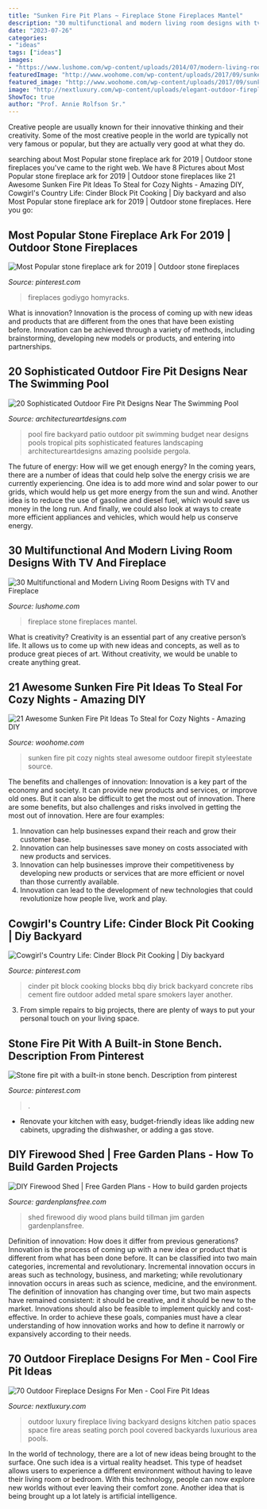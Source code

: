 ```yaml
---
title: "Sunken Fire Pit Plans ~ Fireplace Stone Fireplaces Mantel"
description: "30 multifunctional and modern living room designs with tv and fireplace"
date: "2023-07-26"
categories:
- "ideas"
tags: ["ideas"]
images:
- "https://www.lushome.com/wp-content/uploads/2014/07/modern-living-room-designs-tv-fireplace-27.jpg"
featuredImage: "http://www.woohome.com/wp-content/uploads/2017/09/sunken-firepit-for-cozy-nights-7.jpg"
featured_image: "http://www.woohome.com/wp-content/uploads/2017/09/sunken-firepit-for-cozy-nights-7.jpg"
image: "http://nextluxury.com/wp-content/uploads/elegant-outdoor-fireplace-design-patio.jpg"
ShowToc: true
author: "Prof. Annie Rolfson Sr."
---
```



Creative people are usually known for their innovative thinking and their creativity. Some of the most creative people in the world are typically not very famous or popular, but they are actually very good at what they do.

	

		
searching about Most Popular stone fireplace ark for 2019 | Outdoor stone fireplaces you've came to the right web. We have 8 Pictures about Most Popular stone fireplace ark for 2019 | Outdoor stone fireplaces like 21 Awesome Sunken Fire Pit Ideas To Steal for Cozy Nights - Amazing DIY, Cowgirl&#039;s Country Life: Cinder Block Pit Cooking | Diy backyard and also Most Popular stone fireplace ark for 2019 | Outdoor stone fireplaces. Here you go:
		
    
## Most Popular Stone Fireplace Ark For 2019 | Outdoor Stone Fireplaces

<img loading=lazy src="https://i.pinimg.com/736x/b4/7d/b3/b47db3cffd662f8b2618ee1bb0a272e9.jpg" onerror="this.onerror=null;this.src='https://tse3.mm.bing.net/th?id=OIP.UDrOzFy18BmRrGZ2ruvHpAHaLH&amp;pid=15.1';" alt="Most Popular stone fireplace ark for 2019 | Outdoor stone fireplaces">

_Source: pinterest.com_

>fireplaces godiygo homyracks. 

	

What is innovation?
Innovation is the process of coming up with new ideas and products that are different from the ones that have been existing before. Innovation can be achieved through a variety of methods, including brainstorming, developing new models or products, and entering into partnerships.

    
## 20 Sophisticated Outdoor Fire Pit Designs Near The Swimming Pool

<img loading=lazy src="http://www.architectureartdesigns.com/wp-content/uploads/2015/03/840-630x419.jpg" onerror="this.onerror=null;this.src='https://tse1.mm.bing.net/th?id=OIP.jSJ2C8W9GKaKA-UA14JSogHaE7&amp;pid=15.1';" alt="20 Sophisticated Outdoor Fire Pit Designs Near The Swimming Pool">

_Source: architectureartdesigns.com_

>pool fire backyard patio outdoor pit swimming budget near designs pools tropical pits sophisticated features landscaping architectureartdesigns amazing poolside pergola. 

	

The future of energy: How will we get enough energy?
In the coming years, there are a number of ideas that could help solve the energy crisis we are currently experiencing. One idea is to add more wind and solar power to our grids, which would help us get more energy from the sun and wind. Another idea is to reduce the use of gasoline and diesel fuel, which would save us money in the long run. And finally, we could also look at ways to create more efficient appliances and vehicles, which would help us conserve energy.

    
## 30 Multifunctional And Modern Living Room Designs With TV And Fireplace

<img loading=lazy src="https://www.lushome.com/wp-content/uploads/2014/07/modern-living-room-designs-tv-fireplace-27.jpg" onerror="this.onerror=null;this.src='https://tse2.mm.bing.net/th?id=OIP.O54jqmWiOxTJ89-zbiZ3MQHaFj&amp;pid=15.1';" alt="30 Multifunctional and Modern Living Room Designs with TV and Fireplace">

_Source: lushome.com_

>fireplace stone fireplaces mantel. 

	

What is creativity?
Creativity is an essential part of any creative person’s life. It allows us to come up with new ideas and concepts, as well as to produce great pieces of art. Without creativity, we would be unable to create anything great.

    
## 21 Awesome Sunken Fire Pit Ideas To Steal For Cozy Nights - Amazing DIY

<img loading=lazy src="http://www.woohome.com/wp-content/uploads/2017/09/sunken-firepit-for-cozy-nights-7.jpg" onerror="this.onerror=null;this.src='https://tse4.mm.bing.net/th?id=OIP.ABRIuNq92EtkkGhfLnp0wwHaK8&amp;pid=15.1';" alt="21 Awesome Sunken Fire Pit Ideas To Steal for Cozy Nights - Amazing DIY">

_Source: woohome.com_

>sunken fire pit cozy nights steal awesome outdoor firepit styleestate source. 

	

The benefits and challenges of innovation:
Innovation is a key part of the economy and society. It can provide new products and services, or improve old ones. But it can also be difficult to get the most out of innovation. There are some benefits, but also challenges and risks involved in getting the most out of innovation. Here are four examples:
1. Innovation can help businesses expand their reach and grow their customer base.
2. Innovation can help businesses save money on costs associated with new products and services.
3. Innovation can help businesses improve their competitiveness by developing new products or services that are more efficient or novel than those currently available.
4. Innovation can lead to the development of new technologies that could revolutionize how people live, work and play.

    
## Cowgirl&#039;s Country Life: Cinder Block Pit Cooking | Diy Backyard

<img loading=lazy src="https://i.pinimg.com/736x/3b/ac/c6/3bacc60ed8804633efe6b197ba0f4b51--cinder-blocks-spare-ribs.jpg" onerror="this.onerror=null;this.src='https://tse4.mm.bing.net/th?id=OIP.75TXkW_yAycmR4jtwCT-_wHaJ3&amp;pid=15.1';" alt="Cowgirl&#039;s Country Life: Cinder Block Pit Cooking | Diy backyard">

_Source: pinterest.com_

>cinder pit block cooking blocks bbq diy brick backyard concrete ribs cement fire outdoor added metal spare smokers layer another. 

	

3. From simple repairs to big projects, there are plenty of ways to put your personal touch on your living space.

    
## Stone Fire Pit With A Built-in Stone Bench. Description From Pinterest

<img loading=lazy src="https://i.pinimg.com/736x/3b/90/7d/3b907d38f33c8f9edf5c46eeaee29e09--backyard-fire-pits-outdoor-fire-pits.jpg" onerror="this.onerror=null;this.src='https://tse3.mm.bing.net/th?id=OIP.Wv9tAg6yd27wgyaau3xm8ADYEg&amp;pid=15.1';" alt="Stone fire pit with a built-in stone bench. Description from pinterest">

_Source: pinterest.com_

>. 

	

- Renovate your kitchen with easy, budget-friendly ideas like adding new cabinets, upgrading the dishwasher, or adding a gas stove.

    
## DIY Firewood Shed | Free Garden Plans - How To Build Garden Projects

<img loading=lazy src="http://gardenplansfree.com/wp-content/uploads/2016/08/img_0066.jpg" onerror="this.onerror=null;this.src='https://tse4.mm.bing.net/th?id=OIP.2kcmxSmL7NVvW0qcFcoE6gHaJ4&amp;pid=15.1';" alt="DIY Firewood Shed | Free Garden Plans - How to build garden projects">

_Source: gardenplansfree.com_

>shed firewood diy wood plans build tillman jim garden gardenplansfree. 

	

Definition of innovation: How does it differ from previous generations?
Innovation is the process of coming up with a new idea or product that is different from what has been done before. It can be classified into two main categories, incremental and revolutionary. Incremental innovation occurs in areas such as technology, business, and marketing; while revolutionary innovation occurs in areas such as science, medicine, and the environment. 
The definition of innovation has changing over time, but two main aspects have remained consistent: it should be creative, and it should be new to the market. Innovations should also be feasible to implement quickly and cost-effective. In order to achieve these goals, companies must have a clear understanding of how innovation works and how to define it narrowly or expansively according to their needs.

    
## 70 Outdoor Fireplace Designs For Men - Cool Fire Pit Ideas

<img loading=lazy src="http://nextluxury.com/wp-content/uploads/elegant-outdoor-fireplace-design-patio.jpg" onerror="this.onerror=null;this.src='https://tse4.mm.bing.net/th?id=OIP.bph7sdZn4A4fUNpQoyL_XwHaE8&amp;pid=15.1';" alt="70 Outdoor Fireplace Designs For Men - Cool Fire Pit Ideas">

_Source: nextluxury.com_

>outdoor luxury fireplace living backyard designs kitchen patio spaces space fire areas seating porch pool covered backyards luxurious area pools. 

	

In the world of technology, there are a lot of new ideas being brought to the surface. One such idea is a virtual reality headset. This type of headset allows users to experience a different environment without having to leave their living room or bedroom. With this technology, people can now explore new worlds without ever leaving their comfort zone. Another idea that is being brought up a lot lately is artificial intelligence.

